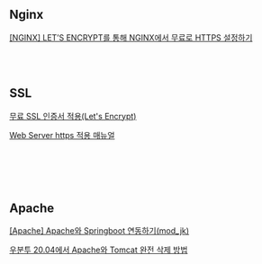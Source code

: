 
## Nginx

[[NGINX] LET’S ENCRYPT를 통해 NGINX에서 무료로 HTTPS 설정하기](https://jp-hosting.jp/nginx-lets-encrypt%EB%A5%BC-%ED%86%B5%ED%95%B4-nginx%EC%97%90%EC%84%9C-%EB%AC%B4%EB%A3%8C%EB%A1%9C-https-%EC%84%A4%EC%A0%95%ED%95%98%EA%B8%B0/)
<br/>

[]()
<br/>
[]()
<br/>

## SSL

[무료 SSL 인증서 적용(Let's Encrypt)](https://nhj12311.tistory.com/250)
<br/>

[ Web Server https 적용 매뉴얼](https://dev-overload.tistory.com/49?category=841809)
<br/>

[]()
<br/>

[]()
<br/>
[]()
<br/>




## Apache

[[Apache] Apache와 Springboot 연동하기(mod_jk)](https://minkwon4.tistory.com/160)
<br/>

[우분투 20.04에서 Apache와 Tomcat 완전 삭제 방법](https://kibua20.tistory.com/101)
<br/>

[]()
<br/>

[]()
<br/>

[]()
<br/>

[]()
<br/>

[]()
<br/>
[]()
<br/>

[]()
<br/>